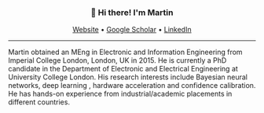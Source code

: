
<h3 align="center">👋 Hi there! I'm Martin</h3>
<p align="center">
  <a href="https://martinferianc.github.io">Website</a> •
  <a href="https://scholar.google.com/citations?user=itcRKZQAAAAJ&hl=en">Google Scholar</a> •
  <a href="https://www.linkedin.com/in/martinferianc/">LinkedIn</a>
</p>

---
Martin obtained an MEng in Electronic and Information Engineering from Imperial College London, London, UK in 2015. He is currently a PhD candidate in the Department of Electronic and Electrical Engineering at University College London. His research interests include Bayesian neural networks, deep learning , hardware acceleration and confidence calibration. He has hands-on experience from industrial/academic placements in different countries.
